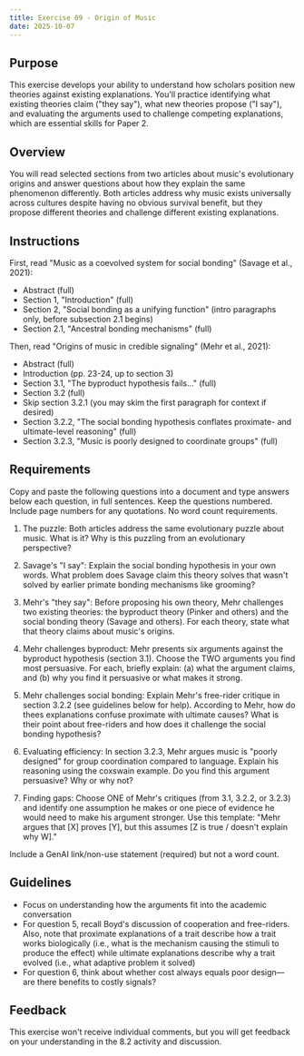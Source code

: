 ```yaml
---
title: Exercise 09 - Origin of Music
date: 2025-10-07
---
```


## Purpose

This exercise develops your ability to understand how scholars position new theories against existing explanations. You'll practice identifying what existing theories claim ("they say"), what new theories propose ("I say"), and evaluating the arguments used to challenge competing explanations, which are essential skills for Paper 2.

## Overview

You will read selected sections from two articles about music's evolutionary origins and answer questions about how they explain the same phenomenon differently. Both articles address why music exists universally across cultures despite having no obvious survival benefit, but they propose different theories and challenge different existing explanations.

## Instructions

First, read "Music as a coevolved system for social bonding" (Savage et al., 2021):

- Abstract (full)
- Section 1, "Introduction" (full)
- Section 2, "Social bonding as a unifying function" (intro paragraphs only, before subsection 2.1 begins)
- Section 2.1, "Ancestral bonding mechanisms" (full)

Then, read "Origins of music in credible signaling" (Mehr et al., 2021):

- Abstract (full)
- Introduction (pp. 23-24, up to section 3)
- Section 3.1, "The byproduct hypothesis fails..." (full)
- Section 3.2 (full)
- Skip section 3.2.1 (you may skim the first paragraph for context if desired)
- Section 3.2.2, "The social bonding hypothesis conflates proximate- and ultimate-level reasoning" (full)
- Section 3.2.3, "Music is poorly designed to coordinate groups" (full)

## Requirements

Copy and paste the following questions into a document and type answers below each question, in full sentences. Keep the questions numbered. Include page numbers for any quotations. No word count requirements.

1. The puzzle: Both articles address the same evolutionary puzzle about music. What is it? Why is this puzzling from an evolutionary perspective?

2. Savage's "I say": Explain the social bonding hypothesis in your own words. What problem does Savage claim this theory solves that wasn't solved by earlier primate bonding mechanisms like grooming?

3. Mehr's "they say": Before proposing his own theory, Mehr challenges two existing theories: the byproduct theory (Pinker and others) and the social bonding theory (Savage and others). For each theory, state what that theory claims about music's origins.

4. Mehr challenges byproduct: Mehr presents six arguments against the byproduct hypothesis (section 3.1). Choose the TWO arguments you find most persuasive. For each, briefly explain: (a) what the argument claims, and (b) why you find it persuasive or what makes it strong.

5. Mehr challenges social bonding: Explain Mehr's free-rider critique in section 3.2.2 (see guidelines below for help). According to Mehr, how do thees explanations confuse proximate with ultimate causes? What is their point about free-riders and how does it challenge the social bonding hypothesis?

6. Evaluating efficiency: In section 3.2.3, Mehr argues music is "poorly designed" for group coordination compared to language. Explain his reasoning using the coxswain example. Do you find this argument persuasive? Why or why not?

7. Finding gaps: Choose ONE of Mehr's critiques (from 3.1, 3.2.2, or 3.2.3) and identify one assumption he makes or one piece of evidence he would need to make his argument stronger. Use this template: "Mehr argues that [X] proves [Y], but this assumes [Z is true / doesn't explain why W]."

Include a GenAI link/non-use statement (required) but not a word count.

## Guidelines

- Focus on understanding how the arguments fit into the academic conversation
- For question 5, recall Boyd's discussion of cooperation and free-riders. Also, note that proximate explanations of a trait describe how a trait works biologically (i.e., what is the mechanism causing the stimuli to produce the effect) while ultimate explanations describe why a trait evolved (i.e., what adaptive problem it solved)
- For question 6, think about whether cost always equals poor design—are there benefits to costly signals?

## Feedback

This exercise won't receive individual comments, but you will get feedback on your understanding in the 8.2 activity and discussion.
